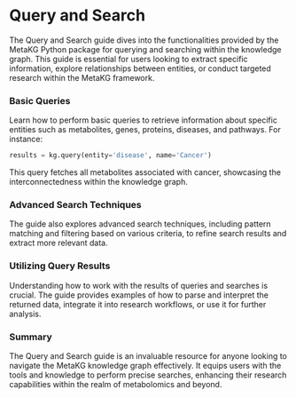 # Query and Search

The Query and Search guide dives into the functionalities provided by the MetaKG Python package for querying and searching within the knowledge graph. This guide is essential for users looking to extract specific information, explore relationships between entities, or conduct targeted research within the MetaKG framework.

### Basic Queries

Learn how to perform basic queries to retrieve information about specific entities such as metabolites, genes, proteins, diseases, and pathways. For instance:

```python
results = kg.query(entity='disease', name='Cancer')
```

This query fetches all metabolites associated with cancer, showcasing the interconnectedness within the knowledge graph.

### Advanced Search Techniques

The guide also explores advanced search techniques, including pattern matching and filtering based on various criteria, to refine search results and extract more relevant data.

### Utilizing Query Results

Understanding how to work with the results of queries and searches is crucial. The guide provides examples of how to parse and interpret the returned data, integrate it into research workflows, or use it for further analysis.

### Summary

The Query and Search guide is an invaluable resource for anyone looking to navigate the MetaKG knowledge graph effectively. It equips users with the tools and knowledge to perform precise searches, enhancing their research capabilities within the realm of metabolomics and beyond.

